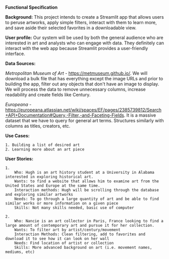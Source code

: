 **Functional Specification**

**Background:** This project intends to create a Streamlit app that allows users to peruse artworks, apply simple filters, interact with them to learn more, and save aside their selected favorites in a downloadable view.  

**User profile:**  Our system will be used by both the general audience who are interested in art and analysts who can engage with data. They definitely can interact with the web app because Streamlit provides a user-friendly interface.

**Data Sources:**

_Metropolitan Museum of Art_ - https://metmuseum.github.io/. 
We will download a bulk file that has everything except the image URLs and prior to building the app, filter out any objects that don't have an image to display. We will process the data to remove unnecessary columns, increase readability and create fields like Century.
    
_Europeana_ - https://europeana.atlassian.net/wiki/spaces/EF/pages/2385739812/Search+API+Documentation#Query,-Filter,-and-Faceting-Fields. It is a massive dataset that we have to query for general art terms. Structures similarly with columns as titles, creators, etc.

**Use Cases:**

    1. Building a list of desired art
    2. Learning more about an art piece    
    
**User Stories:**

    1. 
        Who: Hugh is an art history student at a University in Alabama interested in exploring historical art.  
        Wants: to find a website that allows him to examine art from the United States and Europe at the same time.  
        Interaction methods: Hugh will be scrolling through the database and exploring similar artworks 
        Needs: To go through a large quantity of art and be able to find similar works or more information on a given piece  
        Skills: Not many skills needed, basic use of computer  
        
    2.   
        Who: Nancie is an art collector in Paris, France looking to find a large amount of contemporary art and pursue it for her collection.  
        Wants: To filter art by artist/century/movement  
        Interaction Methods: Clean filtering, add to favorites and download it to see how it can look on her wall  
        Needs: Find location of artist or collection  
        Skills: More advanced background on art (i.e. movement names, mediums, etc)   
